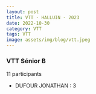 ```yaml
---
layout: post
title: VTT - HALLUIN - 2023
date: 2022-10-30
category: VTT
tags: VTT
image: assets/img/blog/vtt.jpeg
---
```


### VTT Sénior B
11 participants
- DUFOUR JONATHAN : 3
